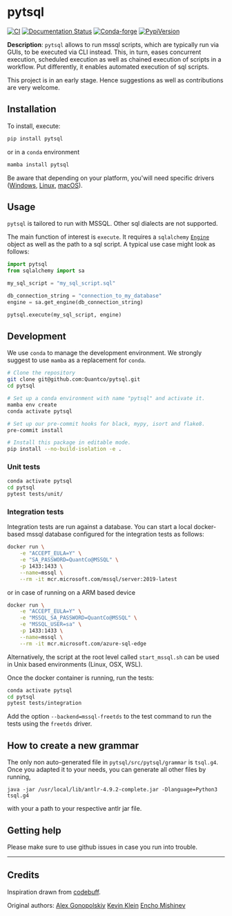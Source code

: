 # pytsql

[![CI](https://github.com/Quantco/pytsql/workflows/CI/badge.svg)](https://github.com/Quantco/pytsql/actions)
[![Documentation Status](https://readthedocs.org/projects/pytsql/badge/?version=latest)](https://pytsql.readthedocs.io/en/latest/?badge=latest)
[![Conda-forge](https://img.shields.io/conda/vn/conda-forge/pytsql?logoColor=white&logo=conda-forge)](https://anaconda.org/conda-forge/pytsql)
[![PypiVersion](https://img.shields.io/pypi/v/pytsql.svg?logo=pypi&logoColor=white)](https://pypi.org/project/pytsql)


**Description**: `pytsql` allows to run mssql scripts, which are typically run via GUIs, to be executed via CLI instead.
This, in turn, eases concurrent execution, scheduled execution as well as chained execution
of scripts in a workflow. Put differently, it enables automated execution of sql
scripts.

This project is in an early stage. Hence suggestions as well as contributions are very welcome.

## Installation

To install, execute:

```bash
pip install pytsql
```

or in a `conda` environment

```bash
mamba install pytsql
```

Be aware that depending on your platform, you'will need specific drivers ([Windows](https://docs.microsoft.com/en-us/sql/connect/odbc/windows/microsoft-odbc-driver-for-sql-server-on-windows?view=sql-server-ver15), [Linux](https://docs.microsoft.com/en-us/sql/connect/odbc/linux-mac/installing-the-microsoft-odbc-driver-for-sql-server?view=sql-server-ver15), [macOS](https://docs.microsoft.com/en-us/sql/connect/odbc/linux-mac/install-microsoft-odbc-driver-sql-server-macos?view=sql-server-ver15)).

## Usage

`pytsql` is tailored to run with MSSQL. Other sql dialects are not supported.

The main function of interest is `execute`. It requires a `sqlalchemy` [`Engine`][engine]
object as well as the path to a sql script. A typical use case might look as follows:

```python
import pytsql
from sqlalchemy import sa

my_sql_script = "my_sql_script.sql"

db_connection_string = "connection_to_my_database"
engine = sa.get_engine(db_connection_string)

pytsql.execute(my_sql_script, engine)
```

[engine]: https://docs.sqlalchemy.org/en/14/core/engines.html

## Development

We use `conda` to manage the development environment. We strongly suggest to use `mamba` as a replacement for `conda`.

```bash
# Clone the repository
git clone git@github.com:Quantco/pytsql.git
cd pytsql

# Set up a conda environment with name "pytsql" and activate it.
mamba env create
conda activate pytsql

# Set up our pre-commit hooks for black, mypy, isort and flake8.
pre-commit install

# Install this package in editable mode.
pip install --no-build-isolation -e .
```

### Unit tests

```bash
conda activate pytsql
cd pytsql
pytest tests/unit/
```

### Integration tests

Integration tests are run against a database. You can start a local docker-based mssql database configured for the integration tests as follows:

```bash
docker run \
    -e "ACCEPT_EULA=Y" \
    -e "SA_PASSWORD=QuantCo@MSSQL" \
    -p 1433:1433 \
    --name=mssql \
    --rm -it mcr.microsoft.com/mssql/server:2019-latest
```

or in case of running on a ARM based device

```bash
docker run \
    -e "ACCEPT_EULA=Y" \
    -e "MSSQL_SA_PASSWORD=QuantCo@MSSQL" \
    -e "MSSQL_USER=sa" \
    -p 1433:1433 \
    --name=mssql \
    --rm -it mcr.microsoft.com/azure-sql-edge
```

Alternatively, the script at the root level called `start_mssql.sh` can be used in Unix based environments (Linux, OSX, WSL).

Once the docker container is running, run the tests:

```bash
conda activate pytsql
cd pytsql
pytest tests/integration
```

Add the option `--backend=mssql-freetds` to the test command to run the tests using the `freetds` driver.

## How to create a new grammar

The only non auto-generated file in `pytsql/src/pytsql/grammar` is `tsql.g4`. Once you adapted it to your needs, you can generate all other files by running,

`java -jar /usr/local/lib/antlr-4.9.2-complete.jar -Dlanguage=Python3 tsql.g4`

with your a path to your respective antlr jar file.

## Getting help

Please make sure to use github issues in case you run into trouble.

----

## Credits

Inspiration drawn from [codebuff](https://github.com/antlr/codebuff/blob/master/grammars/org/antlr/codebuff/tsql.g4).

Original authors:
[Alex Gonopolskiy](https://github.com/agonopol)
[Kevin Klein](https://github.com/kklein)
[Encho Mishinev](https://github.com/EnchoMishinevQC)
